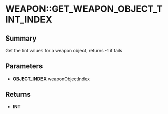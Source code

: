 # WEAPON::GET_WEAPON_OBJECT_TINT_INDEX

## Summary
Get the tint values for a weapon object, returns -1 if fails

## Parameters
* **OBJECT_INDEX** weaponObjectIndex

## Returns
* **INT**